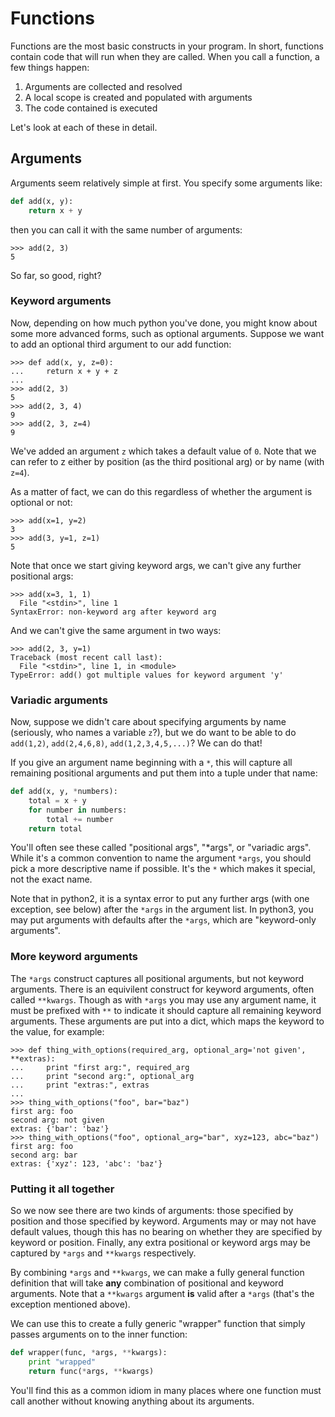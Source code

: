 # Functions

Functions are the most basic constructs in your program. In short, functions contain code that
will run when they are called. When you call a function, a few things happen:

1. Arguments are collected and resolved
2. A local scope is created and populated with arguments
3. The code contained is executed

Let's look at each of these in detail.

## Arguments

Arguments seem relatively simple at first. You specify some arguments like:
```python
def add(x, y):
	return x + y
```
then you can call it with the same number of arguments:
```pycon
>>> add(2, 3)
5
```

So far, so good, right?

### Keyword arguments

Now, depending on how much python you've done, you might know about some more advanced forms,
such as optional arguments. Suppose we want to add an optional third argument to our add function:
```pycon
>>> def add(x, y, z=0):
... 	return x + y + z
... 
>>> add(2, 3)
5
>>> add(2, 3, 4)
9
>>> add(2, 3, z=4)
9
```

We've added an argument `z` which takes a default value of `0`.
Note that we can refer to z either by position (as the third positional arg) or by name (with `z=4`).

As a matter of fact, we can do this regardless of whether the argument is optional or not:
```pycon
>>> add(x=1, y=2)
3
>>> add(3, y=1, z=1)
5
```
Note that once we start giving keyword args, we can't give any further positional args:
```pycon
>>> add(x=3, 1, 1)
  File "<stdin>", line 1
SyntaxError: non-keyword arg after keyword arg
```
And we can't give the same argument in two ways:
```pycon
>>> add(2, 3, y=1)
Traceback (most recent call last):
  File "<stdin>", line 1, in <module>
TypeError: add() got multiple values for keyword argument 'y'
```

### Variadic arguments

Now, suppose we didn't care about specifying arguments by name (seriously, who names a variable `z`?),
but we do want to be able to do `add(1,2)`, `add(2,4,6,8)`, `add(1,2,3,4,5,...)`? We can do that!

If you give an argument name beginning with a `*`, this will capture all remaining positional arguments
and put them into a tuple under that name:
```python
def add(x, y, *numbers):
	total = x + y
	for number in numbers:
		total += number
	return total
```
You'll often see these called "positional args", "\*args", or "variadic args".
While it's a common convention to name the argument `*args`,
you should pick a more descriptive name if possible. It's the `*` which makes it special, not the exact name.

Note that in python2, it is a syntax error to put any further args (with one exception, see below)
after the `*args` in the argument list.
In python3, you may put arguments with defaults after the `*args`, which are "keyword-only arguments".

### More keyword arguments

The `*args` construct captures all positional arguments, but not keyword arguments.
There is an equivilent construct for keyword arguments, often called `**kwargs`. Though as with `*args`
you may use any argument name, it must be prefixed with `**` to indicate it should capture all remaining
keyword arguments. These arguments are put into a dict, which maps the keyword to the value, for example:
```pycon
>>> def thing_with_options(required_arg, optional_arg='not given', **extras):
... 	print "first arg:", required_arg
... 	print "second arg:", optional_arg
... 	print "extras:", extras
... 
>>> thing_with_options("foo", bar="baz")
first arg: foo
second arg: not given
extras: {'bar': 'baz'}
>>> thing_with_options("foo", optional_arg="bar", xyz=123, abc="baz")
first arg: foo
second arg: bar
extras: {'xyz': 123, 'abc': 'baz'}
```

### Putting it all together

So we now see there are two kinds of arguments: those specified by position and those specified by keyword.
Arguments may or may not have default values, though this has no bearing on whether they are specified by
keyword or position. Finally, any extra positional or keyword args may be captured by `*args` and `**kwargs`
respectively.

By combining `*args` and `**kwargs`, we can make a fully general function definition that will take **any**
combination of positional and keyword arguments. Note that a `**kwargs` argument **is** valid after a `*args`
(that's the exception mentioned above).

We can use this to create a fully generic "wrapper" function
that simply passes arguments on to the inner function:
```python
def wrapper(func, *args, **kwargs):
	print "wrapped"
	return func(*args, **kwargs)
```
You'll find this as a common idiom in many places where one function must call another without knowing anything
about its arguments.
